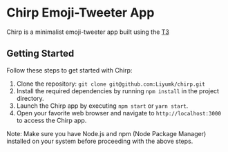 # Chirp Emoji-Tweeter App

Chirp is a minimalist emoji-tweeter app built using the [T3](https://create.t3.gg/)

## Getting Started

Follow these steps to get started with Chirp:

1. Clone the repository: `git clone git@github.com:Liyumk/chirp.git`
2. Install the required dependencies by running `npm install` in the project directory.
3. Launch the Chirp app by executing `npm start` or `yarn start`.
4. Open your favorite web browser and navigate to `http://localhost:3000` to access the Chirp app.

Note: Make sure you have Node.js and npm (Node Package Manager) installed on your system before proceeding with the above steps.

